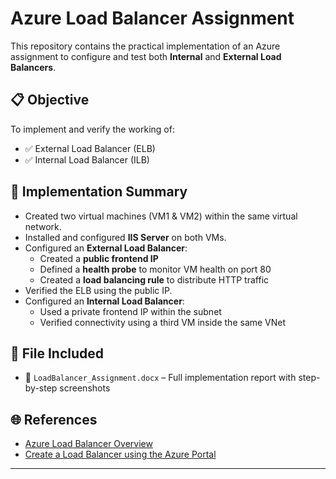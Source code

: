 # Azure Load Balancer Assignment

This repository contains the practical implementation of an Azure assignment to configure and test both **Internal** and **External Load Balancers**.

## 📋 Objective

To implement and verify the working of:

- ✅ External Load Balancer (ELB)
- ✅ Internal Load Balancer (ILB)

## 🧪 Implementation Summary

- Created two virtual machines (VM1 & VM2) within the same virtual network.
- Installed and configured **IIS Server** on both VMs.
- Configured an **External Load Balancer**:
  - Created a **public frontend IP**
  - Defined a **health probe** to monitor VM health on port 80
  - Created a **load balancing rule** to distribute HTTP traffic
- Verified the ELB using the public IP.
- Configured an **Internal Load Balancer**:
  - Used a private frontend IP within the subnet
  - Verified connectivity using a third VM inside the same VNet

## 🧾 File Included

- 📄 `LoadBalancer_Assignment.docx` – Full implementation report with step-by-step screenshots

## 🌐 References

- [Azure Load Balancer Overview](https://learn.microsoft.com/en-us/azure/load-balancer/load-balancer-overview)
- [Create a Load Balancer using the Azure Portal](https://learn.microsoft.com/en-us/azure/load-balancer/quickstart-load-balancer-standard-public-portal)

---

